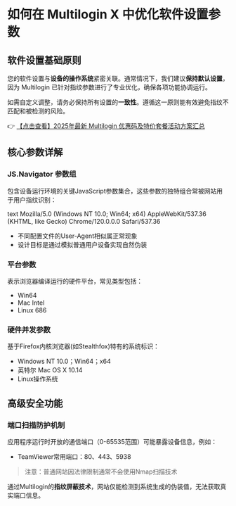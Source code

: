 # 如何在 Multilogin X 中优化软件设置参数

## 软件设置基础原则

您的软件设置与**设备的操作系统**紧密关联。通常情况下，我们建议**保持默认设置**，因为 Multilogin 已针对指纹参数进行了专业优化，确保各项功能协调运行。

如需自定义调整，请务必保持所有设置的**一致性**。遵循这一原则能有效避免指纹不匹配和被检测的风险。

👉 [【点击查看】2025年最新 Multilogin 优惠码及特价套餐活动方案汇总](https://bit.ly/multIlogin)

## 核心参数详解

### JS.Navigator 参数组
包含设备运行环境的关键JavaScript参数集合，这些参数的独特组合常被网站用于用户指纹识别：

text
Mozilla/5.0 (Windows NT 10.0; Win64; x64) AppleWebKit/537.36 (KHTML, like Gecko) Chrome/120.0.0.0 Safari/537.36

- 不同配置文件的User-Agent相似属正常现象
- 设计目标是通过模拟普通用户设备实现自然伪装

### 平台参数
表示浏览器编译运行的硬件平台，常见类型包括：
- Win64
- Mac Intel
- Linux 686

### 硬件并发参数
基于Firefox内核浏览器(如Stealthfox)特有的系统标识：
- Windows NT 10.0；Win64；x64
- 英特尔 Mac OS X 10.14
- Linux操作系统

## 高级安全功能

### 端口扫描防护机制
应用程序运行时开放的通信端口（0-65535范围）可能暴露设备信息，例如：
- TeamViewer常用端口：80、443、5938

> 注意：普通网站因法律限制通常不会使用Nmap扫描技术

通过Multilogin的**指纹屏蔽技术**，网站仅能检测到系统生成的伪装值，无法获取真实端口信息。